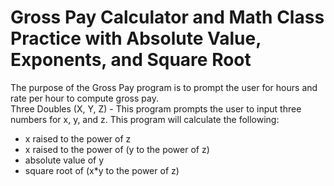 # Gross Pay Calculator and Math Class Practice with Absolute Value, Exponents, and Square Root<br>
The purpose of the Gross Pay program is to prompt the user for hours and rate per hour to compute gross pay.<br>
Three Doubles (X, Y, Z) - This program prompts the user to input three numbers for x, y, and z. This program will calculate the following:<br>
<ul>
<li> x raised to the power of z </li>
<li> x raised to the power of (y to the power of z) </li>
<li> absolute value of y </li>
<li> square root of (x*y to the power of z) </li>
</ul>
